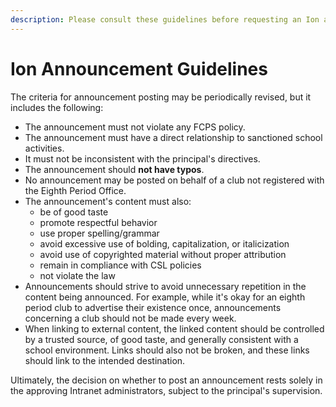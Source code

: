 ```yaml
---
description: Please consult these guidelines before requesting an Ion announcement.
---
```


# Ion Announcement Guidelines

The criteria for announcement posting may be periodically revised, but it includes the following:

* The announcement must not violate any FCPS policy.
* The announcement must have a direct relationship to sanctioned school activities.
* It must not be inconsistent with the principal's directives.
* The announcement should **not have typos**.
* No announcement may be posted on behalf of a club not registered with the Eighth Period Office.
* The announcement's content must also:
  * be of good taste
  * promote respectful behavior
  * use proper spelling/grammar
  * avoid excessive use of bolding, capitalization, or italicization
  * avoid use of copyrighted material without proper attribution
  * remain in compliance with CSL policies
  * not violate the law
* Announcements should strive to avoid unnecessary repetition in the content being announced. For example, while it's okay for an eighth period club to advertise their existence once, announcements concerning a club should not be made every week.
* When linking to external content, the linked content should be controlled by a trusted source, of good taste, and generally consistent with a school environment. Links should also not be broken, and these links should link to the intended destination.

Ultimately, the decision on whether to post an announcement rests solely in the approving Intranet administrators, subject to the principal's supervision.
